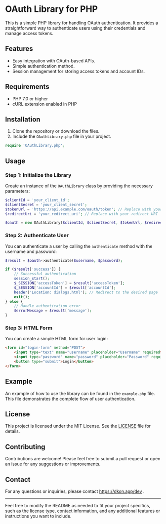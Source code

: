 # OAuth Library for PHP

This is a simple PHP library for handling OAuth authentication. It provides a straightforward way to authenticate users using their credentials and manage access tokens.

## Features

- Easy integration with OAuth-based APIs.
- Simple authentication method.
- Session management for storing access tokens and account IDs.

## Requirements

- PHP 7.0 or higher
- cURL extension enabled in PHP

## Installation

1. Clone the repository or download the files.
2. Include the `OAuthLibrary.php` file in your project.

```php
require 'OAuthLibrary.php';
```

## Usage

### Step 1: Initialize the Library

Create an instance of the `OAuthLibrary` class by providing the necessary parameters:

```php
$clientId = 'your_client_id';
$clientSecret = 'your_client_secret';
$tokenUrl = 'https://api.example.com/oauth/token'; // Replace with your token URL
$redirectUri = 'your_redirect_uri'; // Replace with your redirect URI

$oauth = new OAuthLibrary($clientId, $clientSecret, $tokenUrl, $redirectUri);
```

### Step 2: Authenticate User

You can authenticate a user by calling the `authenticate` method with the username and password:

```php
$result = $oauth->authenticate($username, $password);

if ($result['success']) {
    // Successful authentication
    session_start();
    $_SESSION['accessToken'] = $result['accessToken'];
    $_SESSION['accountId'] = $result['accountId'];
    header('Location: dialogs.html'); // Redirect to the desired page
    exit();
} else {
    // Handle authentication error
    $errorMessage = $result['message'];
}
```

### Step 3: HTML Form

You can create a simple HTML form for user login:

```html
<form id="login-form" method="POST">
    <input type="text" name="username" placeholder="Username" required>
    <input type="password" name="password" placeholder="Password" required>
    <button type="submit">Login</button>
</form>
```

## Example

An example of how to use the library can be found in the `example.php` file. This file demonstrates the complete flow of user authentication.

## License

This project is licensed under the MIT License. See the [LICENSE](LICENSE) file for details.

## Contributing

Contributions are welcome! Please feel free to submit a pull request or open an issue for any suggestions or improvements.

## Contact

For any questions or inquiries, please contact https://dkon.app/dev .

---

Feel free to modify the README as needed to fit your project specifics, such as the license type, contact information, and any additional features or instructions you want to include.
